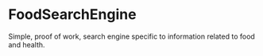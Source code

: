# FoodSearchEngine
Simple, proof of work, search engine specific to information related to food and health. 
